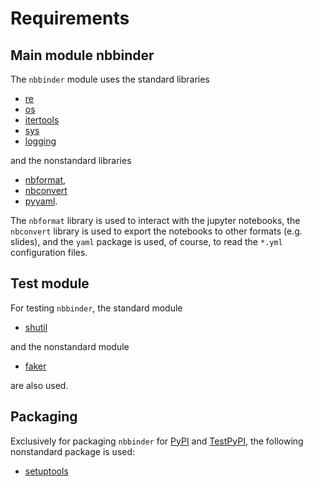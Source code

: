 # Requirements

## Main module nbbinder

The `nbbinder` module uses the standard libraries

- [re](https:/docs.python.org/3/library/re.html)
- [os](https:/docs.python.org/3/library/os.html)
- [itertools](https:/docs.python.org/3/library/itertools.html)
- [sys](https:/docs.python.org/3/library/sys.html)
- [logging](https:/docs.python.org/3/library/logging.html)

and the nonstandard libraries

- [nbformat](https://pypi.org/project/nbformat/),
- [nbconvert](https://pypi.org/project/nbconvert/)
- [pyyaml](https://pypi.org/project/PyYAML/).

The `nbformat` library is used to interact with the jupyter notebooks, the `nbconvert` library is used to export the notebooks to other formats (e.g. slides), and the `yaml` package is used, of course, to read the `*.yml` configuration files.

## Test module

For testing `nbbinder`, the standard module

- [shutil](https:/docs.python.org/3/library/shutil.html)

and the nonstandard module

- [faker](https://pypi.org/project/faker/)

are also used.

## Packaging

Exclusively for packaging `nbbinder` for [PyPI](https://pypi.org) and [TestPyPI](https://test.pypi.org/), the following nonstandard package is used:

- [setuptools](https://pypi.org/project/setuptools/)
